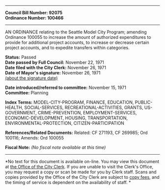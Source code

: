 * * * * *  
  
**Council Bill Number: [](#h0)[](#h2)92075**   
**Ordinance Number: 100466**  
  
* * * * *  
  
AN ORDINANCE relating to the Seattle Model City Program; amending Ordinance 100055 to increase the amount of authorized expenditures to provide for additional project accounts, to increase or decrease certain project accounts, and to expedite transfers within categories.  
  
**Status:** Passed   
**Date passed by Full Council:** November 22, 1971   
**Date filed with the City Clerk:** November 26, 1971   
**Date of Mayor's signature:** November 26, 1971   
[(about the signature date)](/~public/approvaldate.htm)   
  
  
**Date introduced/referred to committee:** November 15, 1971   
**Committee:** Planning   
  
**Index Terms:** MODEL-CITY-PROGRAM, FINANCE, EDUCATION, PUBLIC-HEALTH, SOCIAL-SERVICES, RECREATIONAL-ACTIVITIES, GRANTS, US-GOVERNMENT, CRIME-PREVENTION, EMPLOYMENT-SERVICES, ECONOMIC-DEVELOPMENT, HOUSING, TRANSPORTATION, ENVIRONMENTAL-PROTECTION, CITIZEN-PARTICIPATION  
  
**References/Related Documents:** Related: CF 271193, CF 269985; Ord 100116; Amends: Ord 100055  
  
**Fiscal Note:** *(No fiscal note available at this time)*  
  
* * * * *  
  
*No text for this document is available on-line. You may view this document at [the Office of the City Clerk](http://www.seattle.gov/leg/clerk/contactUs.htm). If you are unable to visit the Clerk's Office, you may request a copy or scan be made for you by Clerk staff. Scans and copies provided by the Office of the City Clerk are subject to [copy fees](http://clerk.seattle.gov/~public/clerkfees.htm), and the timing of service is dependent on the availability of staff. *  
  
  
